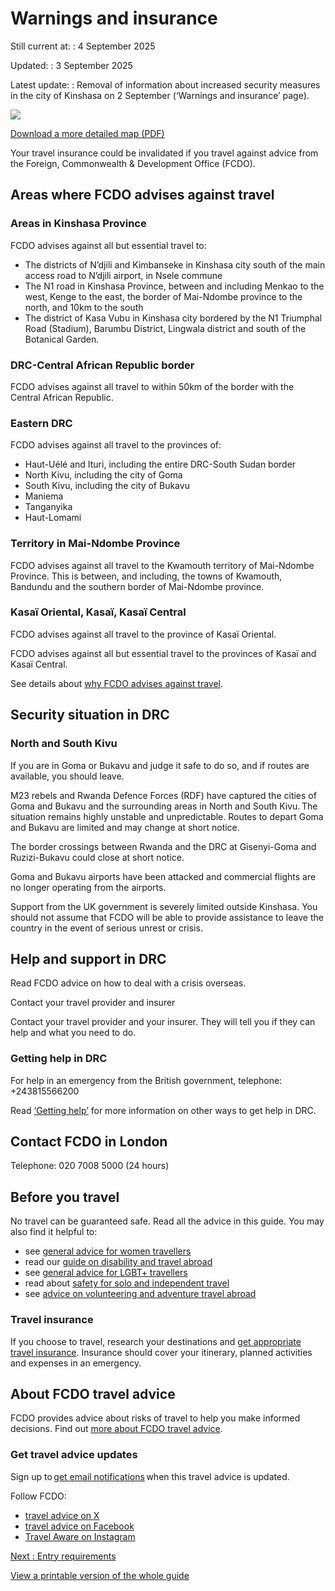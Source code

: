 # Warnings and insurance

Still current at:
:   4 September 2025

Updated:
:   3 September 2025

Latest update:
:   Removal of information about increased security measures in the city of Kinshasa on 2 September (‘Warnings and insurance’ page).

![](https://assets.publishing.service.gov.uk/media/67f58030e3c60873d6c90d72/FCDO__TA__012_-_Democratic_Repbulic_of_the_Congo_Travel_Advice_Ed15__WEB_.jpg)


[Download a more detailed map (PDF)](https://assets.publishing.service.gov.uk/media/67f58030555773bbf109e1b7/FCDO__TA__012_-_Democratic_Repbulic_of_the_Congo_Travel_Advice_Ed15.pdf)

Your travel insurance could be invalidated if you travel against advice from the Foreign, Commonwealth & Development Office (FCDO).

## Areas where FCDO advises against travel

### Areas in Kinshasa Province

FCDO advises against all but essential travel to:

* The districts of N’djili and Kimbanseke in Kinshasa city south of the main access road to N’djili airport, in Nsele commune
* The N1 road in Kinshasa Province, between and including Menkao to the west, Kenge to the east, the border of Mai-Ndombe province to the north, and 10km to the south
* The district of Kasa Vubu in Kinshasa city bordered by the N1 Triumphal Road (Stadium), Barumbu District, Lingwala district and south of the Botanical Garden.

### DRC-Central African Republic border

FCDO advises against all travel to within 50km of the border with the Central African Republic.

### Eastern DRC

FCDO advises against all travel to the provinces of:

* Haut-Uélé and Ituri, including the entire DRC-South Sudan border
* North Kivu, including the city of Goma
* South Kivu, including the city of Bukavu
* Maniema
* Tanganyika
* Haut-Lomami

### Territory in Mai-Ndombe Province

FCDO advises against all travel to the Kwamouth territory of Mai-Ndombe Province. This is between, and including, the towns of Kwamouth, Bandundu and the southern border of Mai-Ndombe province.

### Kasaï Oriental, Kasaï, Kasaï Central

FCDO advises against all travel to the province of Kasaï Oriental.

FCDO advises against all but essential travel to the provinces of Kasaï and Kasaï Central.

See details about [why FCDO advises against travel](/foreign-travel-advice/democratic-republic-of-the-congo/regional-risks).

## Security situation in DRC

### North and South Kivu

If you are in Goma or Bukavu and judge it safe to do so, and if routes are available, you should leave.

M23 rebels and Rwanda Defence Forces (RDF) have captured the cities of Goma and Bukavu and the surrounding areas in North and South Kivu. The situation remains highly unstable and unpredictable. Routes to depart Goma and Bukavu are limited and may change at short notice.

The border crossings between Rwanda and the DRC at Gisenyi-Goma and Ruzizi-Bukavu could close at short notice.

Goma and Bukavu airports have been attacked and commercial flights are no longer operating from the airports.

Support from the UK government is severely limited outside Kinshasa. You should not assume that FCDO will be able to provide assistance to leave the country in the event of serious unrest or crisis.

## Help and support in DRC

Read FCDO advice on how to deal with a crisis overseas.

Contact your travel provider and insurer

Contact your travel provider and your insurer. They will tell you if they can help and what you need to do.

### Getting help in DRC

For help in an emergency from the British government, telephone: +243815566200

Read [‘Getting help’](https://www.gov.uk/foreign-travel-advice/democratic-republic-of-the-congo/getting-help) for more information on other ways to get help in DRC.

## Contact FCDO in London

Telephone: 020 7008 5000 (24 hours)

## Before you travel

No travel can be guaranteed safe. Read all the advice in this guide. You may also find it helpful to:

* see [general advice for women travellers](https://www.gov.uk/guidance/advice-for-women-travelling-abroad)
* read our [guide on disability and travel abroad](https://www.gov.uk/government/publications/disabled-travellers)
* see [general advice for LGBT+ travellers](https://www.gov.uk/guidance/lesbian-gay-bisexual-and-transgender-foreign-travel-advice)
* read about [safety for solo and independent travel](https://www.gov.uk/guidance/solo-and-independent-travel)
* see [advice on volunteering and adventure travel abroad](https://www.gov.uk/guidance/safer-adventure-travel-and-volunteering-overseas)

### Travel insurance

If you choose to travel, research your destinations and [get appropriate travel insurance](https://www.gov.uk/guidance/foreign-travel-insurance). Insurance should cover your itinerary, planned activities and expenses in an emergency.

## About FCDO travel advice

FCDO provides advice about risks of travel to help you make informed decisions. Find out [more about FCDO travel advice](https://www.gov.uk/guidance/about-foreign-commonwealth-development-office-travel-advice).

### Get travel advice updates

Sign up to [get email notifications](https://www.gov.uk/foreign-travel-advice/democratic-republic-of-the-congo/email-signup) when this travel advice is updated.

Follow FCDO:

* [travel advice on X](https://x.com/fcdotravelgovuk)
* [travel advice on Facebook](https://www.facebook.com/FCDOTravel/)
* [Travel Aware on Instagram](https://www.instagram.com/accounts/login/?next=https%3A%2F%2Fwww.instagram.com%2Ftravelaware%2F&is_from_rle)

[Next
:
Entry requirements](/foreign-travel-advice/democratic-republic-of-the-congo/entry-requirements)

[View a printable version of the whole guide](/foreign-travel-advice/democratic-republic-of-the-congo/print)